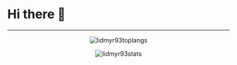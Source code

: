 
 <h1 >Hi there 👋</h1>

<!--
**lidmyr93/lidmyr93** is a ✨ _special_ ✨ repository because its `README.md` (this file) appears on your GitHub profile.

Here are some ideas to get you started:

-  I’m currently working on ...
- 🌱 I’m currently learning ...
- 👯 I’m looking to collaborate on ...
- 🤔 I’m looking for help with ...
- 💬 Ask me about ...
- 📫 How to reach me: ...
- 😄 Pronouns: ...
- ⚡ Fun fact: ...
-->

<hr>

  
<p align="center">
<img src="https://github-readme-stats.vercel.app/api/top-langs/?username=lidmyr93&show_icons=true&theme=dark" alt="lidmyr93toplangs"/>
 </p>
 <p align="center">
<img src="https://github-readme-stats.vercel.app/api?username=lidmyr93&show_icons=true&theme=dark" alt="lidmyr93stats"/>
 </p>

